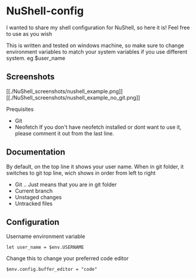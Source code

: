 # NuShell-config

I wanted to share my shell configuration for NuShell, so here it is! Feel free to use as you wish


This is written and tested on windows machine, so make sure to change environment variables to match
your system variables if you use different system. eg $user_name

## Screenshots
[[./NuShell_screenshots/nushell_example.png]]
[[./NuShell_screenshots/nushell_example_no_git.png]]


Prequisites
- Git
- Neofetch
If you don't have neofetch installed or dont want to use it, please comment it out from the last line.


## Documentation
By default, on the top line it shows your user name.
When in git folder, it switches to git top line, wich shows in order from left to right
- Git .. Just means that you are in git folder
- Current branch
- Unstaged changes
- Untracked files



## Configuration
Username environment variable
```
let user_name = $env.USERNAME
```

Change this to change your preferred code editor
```
$env.config.buffer_editor = "code"
```
